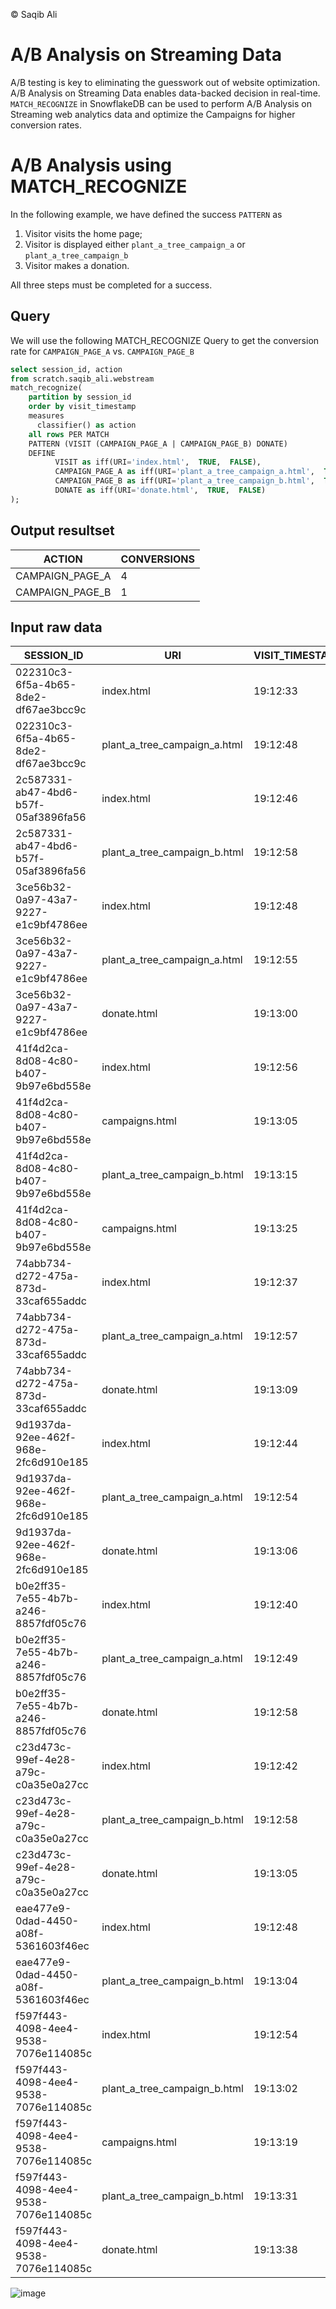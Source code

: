 &copy; Saqib Ali

# A/B Analysis on Streaming Data
A/B testing is key to eliminating the guesswork out of website optimization. A/B Analysis on Streaming Data enables data-backed decision in real-time. `MATCH_RECOGNIZE` in SnowflakeDB can be used to perform A/B Analysis on Streaming web analytics data and optimize the Campaigns for higher conversion rates.

# A/B Analysis using MATCH_RECOGNIZE
In the following example, we have defined the success `PATTERN` as 
1. Visitor visits the home page;
2. Visitor is displayed either `plant_a_tree_campaign_a` or `plant_a_tree_campaign_b`
3. Visitor makes a donation.

All three steps must be completed for a success.

## Query
We will use the following MATCH_RECOGNIZE Query to get the conversion rate for `CAMPAIGN_PAGE_A` vs. `CAMPAIGN_PAGE_B`

```sql
select session_id, action
from scratch.saqib_ali.webstream
match_recognize(
    partition by session_id
    order by visit_timestamp
    measures
      classifier() as action
    all rows PER MATCH
    PATTERN (VISIT (CAMPAIGN_PAGE_A | CAMPAIGN_PAGE_B) DONATE)
    DEFINE
          VISIT as iff(URI='index.html',  TRUE,  FALSE),
          CAMPAIGN_PAGE_A as iff(URI='plant_a_tree_campaign_a.html',  TRUE,  FALSE),
          CAMPAIGN_PAGE_B as iff(URI='plant_a_tree_campaign_b.html',  TRUE,  FALSE),
          DONATE as iff(URI='donate.html',  TRUE,  FALSE)
);
```

## Output resultset

| ACTION          | CONVERSIONS |
|-----------------|-------------|
| CAMPAIGN_PAGE_A | 4           |
| CAMPAIGN_PAGE_B | 1           |


## Input raw data

| SESSION_ID                           | URI                          | VISIT_TIMESTAMP |
|--------------------------------------|------------------------------|-----------------|
| 022310c3-6f5a-4b65-8de2-df67ae3bcc9c | index.html                   | 19:12:33        |
| 022310c3-6f5a-4b65-8de2-df67ae3bcc9c | plant_a_tree_campaign_a.html | 19:12:48        |
| 2c587331-ab47-4bd6-b57f-05af3896fa56 | index.html                   | 19:12:46        |
| 2c587331-ab47-4bd6-b57f-05af3896fa56 | plant_a_tree_campaign_b.html | 19:12:58        |
| 3ce56b32-0a97-43a7-9227-e1c9bf4786ee | index.html                   | 19:12:48        |
| 3ce56b32-0a97-43a7-9227-e1c9bf4786ee | plant_a_tree_campaign_a.html | 19:12:55        |
| 3ce56b32-0a97-43a7-9227-e1c9bf4786ee | donate.html                  | 19:13:00        |
| 41f4d2ca-8d08-4c80-b407-9b97e6bd558e | index.html                   | 19:12:56        |
| 41f4d2ca-8d08-4c80-b407-9b97e6bd558e | campaigns.html               | 19:13:05        |
| 41f4d2ca-8d08-4c80-b407-9b97e6bd558e | plant_a_tree_campaign_b.html | 19:13:15        |
| 41f4d2ca-8d08-4c80-b407-9b97e6bd558e | campaigns.html               | 19:13:25        |
| 74abb734-d272-475a-873d-33caf655addc | index.html                   | 19:12:37        |
| 74abb734-d272-475a-873d-33caf655addc | plant_a_tree_campaign_a.html | 19:12:57        |
| 74abb734-d272-475a-873d-33caf655addc | donate.html                  | 19:13:09        |
| 9d1937da-92ee-462f-968e-2fc6d910e185 | index.html                   | 19:12:44        |
| 9d1937da-92ee-462f-968e-2fc6d910e185 | plant_a_tree_campaign_a.html | 19:12:54        |
| 9d1937da-92ee-462f-968e-2fc6d910e185 | donate.html                  | 19:13:06        |
| b0e2ff35-7e55-4b7b-a246-8857fdf05c76 | index.html                   | 19:12:40        |
| b0e2ff35-7e55-4b7b-a246-8857fdf05c76 | plant_a_tree_campaign_a.html | 19:12:49        |
| b0e2ff35-7e55-4b7b-a246-8857fdf05c76 | donate.html                  | 19:12:58        |
| c23d473c-99ef-4e28-a79c-c0a35e0a27cc | index.html                   | 19:12:42        |
| c23d473c-99ef-4e28-a79c-c0a35e0a27cc | plant_a_tree_campaign_b.html | 19:12:58        |
| c23d473c-99ef-4e28-a79c-c0a35e0a27cc | donate.html                  | 19:13:05        |
| eae477e9-0dad-4450-a08f-5361603f46ec | index.html                   | 19:12:48        |
| eae477e9-0dad-4450-a08f-5361603f46ec | plant_a_tree_campaign_b.html | 19:13:04        |
| f597f443-4098-4ee4-9538-7076e114085c | index.html                   | 19:12:54        |
| f597f443-4098-4ee4-9538-7076e114085c | plant_a_tree_campaign_b.html | 19:13:02        |
| f597f443-4098-4ee4-9538-7076e114085c | campaigns.html               | 19:13:19        |
| f597f443-4098-4ee4-9538-7076e114085c | plant_a_tree_campaign_b.html | 19:13:31        |
| f597f443-4098-4ee4-9538-7076e114085c | donate.html                  | 19:13:38        |

![image](https://user-images.githubusercontent.com/121721444/213082729-3658b4e2-691c-4f2a-9fcd-83d2ff795cfd.png)
